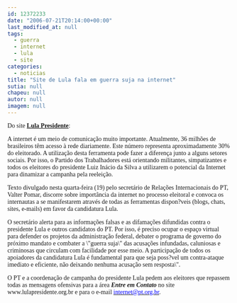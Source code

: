 ```yaml
---
id: 12372233
date: "2006-07-21T20:14:00+00:00"
last_modified_at: null
tags:
  - guerra
  - internet
  - lula
  - site
categories:
  - noticias
title: "Site de Lula fala em guerra suja na internet"
sutia: null
chapeu: null
autor: null
imagem: null
---
```

<p><P><FONT face=Verdana>Do&nbsp;site <A href=\"https://www.lulapresidente.org.br/noticia.php?codigo=99\" target=_blank><STRONG>Lula Presidente</STRONG></A>:</FONT></P></p>
<p><P><FONT face=Verdana>A internet é um meio de comunicação muito importante. Atualmente, 36 milhões de brasileiros têm acesso à rede diariamente. Este número representa aproximadamente 30% do eleitorado. A utilização desta ferramenta pode fazer a diferença junto a alguns setores sociais. Por isso, o Partido dos Trabalhadores está orientando militantes, simpatizantes e todos os eleitores do presidente Luiz Inácio da Silva a utilizarem o potencial da Internet para dinamizar a campanha pela reeleição. </FONT></P></p>
<p><P><FONT face=Verdana>Texto divulgado nesta quarta-feira (19) pelo secretário de Relações Internacionais do PT, Valter Pomar, discorre sobre importância da internet no processo eleitoral e convoca os internautas a se manifestarem através de todas as ferramentas dispon?veis (blogs, chats, sites, e-mails) em favor da candidatura Lula.</FONT></P></p>
<p><P><FONT face=Verdana>O secretário alerta para as informações falsas e as difamações difundidas contra o presidente Lula e outros candidatos do PT. Por isso, é preciso ocupar o espaço virtual para defender os projetos da administração federal, debater o programa de governo do próximo mandato e combater a \"guerra suja\" das acusações infundadas, caluniosas e criminosas que circulam com facilidade por esse meio. A participação de todos os apoiadores da candidatura Lula é fundamental para que seja poss?vel um contra-ataque imediato e eficiente, não deixando nenhuma acusação sem resposta\".</FONT></P></p>
<p><P><FONT face=Verdana>O PT e a coordenação de campanha do presidente Lula pedem aos eleitores que repassem todas as mensagens ofensivas para a área <B><I>Entre em Contato</B></FONT></I><FONT face=Verdana> no site www.lulapresidente.org.br e para o e-mail </FONT><A href=\"mailto:internet@pt.org.br\"><U><FONT color=#0000ff><FONT face=Verdana>internet@pt.org.br</FONT></U></FONT></A><FONT face=Verdana>.</FONT></P> </p>

